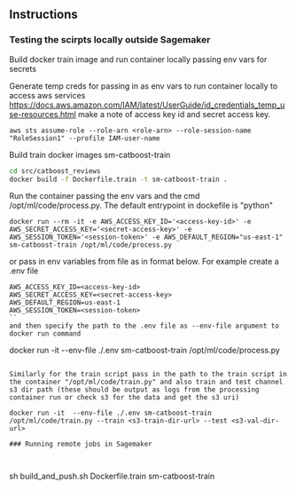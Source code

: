 
## Instructions


### Testing the scirpts locally outside Sagemaker

Build docker train image and run container locally passing env vars for secrets


Generate temp creds for passing in as env vars to run container locally to access aws services
https://docs.aws.amazon.com/IAM/latest/UserGuide/id_credentials_temp_use-resources.html
make a note of access key id and secret access key.

```
aws sts assume-role --role-arn <role-arn> --role-session-name "RoleSession1" --profile IAM-user-name 
```

Build train docker images sm-catboost-train 

```bash
cd src/catboost_reviews
docker build -f Dockerfile.train -t sm-catboost-train .
```

Run the container passing the env vars and the cmd /opt/ml/code/process.py. The 
default entrypoint in dockefile is "python"

```
docker run --rm -it -e AWS_ACCESS_KEY_ID='<access-key-id>' -e AWS_SECRET_ACCESS_KEY='<secret-access-key>' -e AWS_SESSION_TOKEN='<session-token>' -e AWS_DEFAULT_REGION="us-east-1" sm-catboost-train /opt/ml/code/process.py
```

or pass in env variables from file as in format below. For example create a .env file 

```
AWS_ACCESS_KEY_ID=<access-key-id>
AWS_SECRET_ACCESS_KEY=<secret-access-key>
AWS_DEFAULT_REGION=us-east-1
AWS_SESSION_TOKEN=<session-token>
``
and then specify the path to the .env file as --env-file argument to docker run command

```
docker run -it  --env-file ./.env sm-catboost-train /opt/ml/code/process.py
```

Similarly for the train script pass in the path to the train script in the container "/opt/ml/code/train.py" and also train and test channel s3 dir path (these should be output as logs from the processing container run or check s3 for the data and get the s3 uri)

docker run -it  --env-file ./.env sm-catboost-train /opt/ml/code/train.py --train <s3-train-dir-url> --test <s3-val-dir-url>

### Running remote jobs in Sagemaker



```
sh build_and_push.sh Dockerfile.train sm-catboost-train
```

